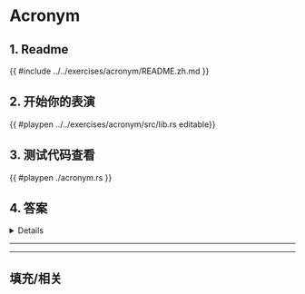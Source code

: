 # Acronym
## 1. Readme

 {{ #include ../../exercises/acronym/README.zh.md }}

 ## 2. 开始你的表演

 {{ #playpen ../../exercises/acronym/src/lib.rs editable}}

 ## 3. 测试代码查看

 {{ #playpen ./acronym.rs }}

 ## 4. 答案

 <details>

 {{ #playpen ../../exercises/acronym/example.rs }}

 </details>

 ---
 ---

 ## 填充/相关


